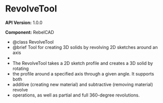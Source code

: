 # RevolveTool

**API Version:** 1.0.0

**Component:** RebelCAD

* @class RevolveTool
 * @brief Tool for creating 3D solids by revolving 2D sketches around an axis
 * 
 * The RevolveTool takes a 2D sketch profile and creates a 3D solid by rotating
 * the profile around a specified axis through a given angle. It supports both
 * additive (creating new material) and subtractive (removing material) revolve
 * operations, as well as partial and full 360-degree revolutions.

